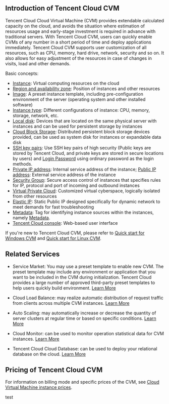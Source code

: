 ## Introduction of Tencent Cloud CVM
Tencent Cloud Cloud Virtual Machine (CVM) provides extendable calculated capacity on the cloud, and avoids the situation where estimation of resources usage and early-stage investment is required in advance with traditional servers. With Tencent Cloud CVM, users can quickly enable CVMs of any number in a short period of time and deploy applications immediately. Tencent Cloud CVM supports user customization of all resources, such as CPU, memory, hard drive, network, security and so on. It also allows for easy adjustment of the resources in case of changes in visits, load and other demands.

Basic concepts:

- [Instance](/doc/product/213/4939): Virtual computing resources on the cloud 
- [Region and availability zone](/doc/product/213/6091): Position of instances and other resources
- [Image](/doc/product/213/4940): A preset instance template, including pre-configuration environment of the server (operating system and other installed software)
- [Instance type](/document/product/213/7153): Different configurations of instance:  CPU, memory, storage, network, etc.
- [Local disk](/doc/product/213/5798): Devices that are located on the same physical server with instances and can be used for persistent storage by instances
- [Cloud Block Storage](/doc/product/213/4953): Distributed persistent block storage devices provided, can be used as system disk for instances or expandable data disk
- [SSH key pairs](/doc/product/213/6092): Use SSH key pairs of high security (Public keys are stored by Tencent Cloud, and private keys are stored in secure locations by users) and [Login Password](/doc/product/213/6093) using ordinary password as the login methods.
- [Private IP address](/doc/product/213/5225): Internal service address of the instance; [Public IP address](/doc/product/213/5224): External service address of the instance
- [Security Group](/doc/product/213/5221): Secure access control of instances that specifies rules for IP, protocol and port of incoming and outbound instances
- [Virtual Private Cloud](/doc/product/215/4927): Customized virtual cyberspace, logically isolated from other resources
- [Elastic IP](/doc/product/213/5733): Static Public IP designed specifically for dynamic network to meet demands for fast troubleshooting
- [Metadata](/doc/product/213/4934): Tag for identifying instance sources within the instances, namely [Metadata](/doc/product/213/4934).
- [Tencent Cloud console](https://console.qcloud.com/): Web-based user interface


If you're new to Tencent Cloud CVM, please refer to [Quick start for Windows CVM](/doc/product/213/2764) and [Quick start for Linux CVM](/doc/product/213/2936).


## Related Services

- Service Market: You may use a preset template to enable new CVM. The preset template may include any environment or application that you want to be included in the CVM during initialization. Tencent Cloud provides a large number of approved third-party preset templates to help users quickly build environment. [Learn More](http://market.qcloud.com/)

- Cloud Load Balance: may realize automatic distribution of request traffic from clients across multiple CVM instances. [Learn More](https://www.qcloud.com/doc/product/214)

- Auto Scaling: may automatically increase or decrease the quantity of server clusters at regular time or based on specific conditions. [Learn More](https://www.qcloud.com/doc/product/377)

- Cloud Monitor: can be used to monitor operation statistical data for CVM instances. [Learn More](https://www.qcloud.com/doc/product/248)

- Tencent Cloud Cloud Database: can be used to deploy your relational database on the cloud. [Learn More](https://www.qcloud.com/doc/product/236)


## Pricing of Tencent Cloud CVM

For information on billing mode and specific prices of the CVM, see [Cloud Virtual Machine instance prices](https://www.qcloud.com/doc/product/213/2176).


test
